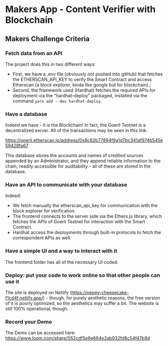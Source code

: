 # Makers App - Content Verifier with Blockchain
## Makers Challenge Criteria
### Fetch data from an API
The project does this in two different ways:
- First, we have a .env file (obviously not pushed into gitHub) that fetches the ETHERSCAN_API_KEY to verify the Smart Contract and access Etherscan (a block explorer, kinda like google but for blockchain).;
- Second, the framework used (Hardhat) fetches the required APIs for deployment via the "hardhat-deploy" packaged, installed via the command `yarn add --dev hardhat-deploy`.

### Have a database

Indeed we have - it is the Blockchain!
In fact, the Goerli Testnet is a decentralized server. 
All of the transactions may be seen in this link:

https://goerli.etherscan.io/address/0x8c82b77894f9a1d7bc341af974b545e59428fa67

This database stores the accounts and names of credited sources appended by an Administrator, and they append reliable information to the chain, readily accessible for auditability - all of these are stored in the database.

### Have an API to communicate with your database

Indeed:
- We fetch manually the etherscan_api_key for communication with the block explorer for verification.
- The frontend connects to the server side via the Ethers.js library, which fetches the APIs of Goerli Testnet for interaction with the Smart Contract.
- Hardhat access the deployments through built-in protocols to fetch the correspondent APIs as well.

### Have a simple UI and a way to interact with it

The frontend folder has all of the necessary UI coded.

### Deploy: put your code to work online so that other people can use it

The site is deployed on Netlify (https://peppy-cheesecake-f1cd4f.netlify.app/) - though, for purely aesthetic reasons, the free version of it is poorly optimized, so the aesthetics may suffer a bit. The website is still 100% operational, though.

### Record your Demo

The Demo can be accessed here: https://www.loom.com/share/052cdf5e6e664e2ab932fd8c54f47b9d


 
